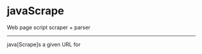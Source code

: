 # javaScrape
Web page script scraper + parser

---------------------------------

java[Scrape]s a given URL for <script> tags, and returns a list of three categories:
  * Locally-hosted scripts
  * Externally-hosted scripts
  * Internal page scripts
  
Then iterates through each [currently just local] script for matches against a list of patterns.
  - This list is easily modified at the bottom head of the script.
  - Next feature goal includes pattern sub-groups, such as 'IP addresses' > private and localhost IP references
    ~ Another list will target possible credentials, and one list may include a variety of dangerous code patterns.
    ~ These lists will correspond to an argparse switch so they may be individually disabled.
  
Upcoming change :
  > Take input args or file to receive custom patterns.
  
---------------------------------

Usage:
 
./jScrape -u https://www.iana.org/domains/reserved

 
 
 
Example Output:
 
![screen](https://user-images.githubusercontent.com/85598459/121372915-a3cf6280-c90c-11eb-9272-ea45c4456681.png)

